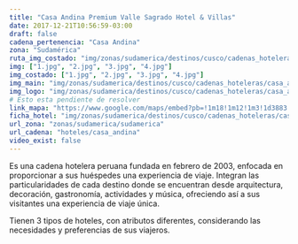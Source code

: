 ```yaml
---
title: "Casa Andina Premium Valle Sagrado Hotel & Villas"
date: 2017-12-21T10:56:59-03:00
draft: false
cadena_pertenencia: "Casa Andina"
zona: "Sudamérica"
ruta_img_costado: "img/zonas/sudamerica/destinos/cusco/cadenas_hoteleras/casa_andina/casa_andina_premium_valle_sagrado/imagenes_hotel/"
img: ["1.jpg", "2.jpg", "3.jpg", "4.jpg"]
img_costado: ["1.jpg", "2.jpg", "3.jpg", "4.jpg"]
img_main: "img/zonas/sudamerica/destinos/cusco/cadenas_hoteleras/casa_andina/casa_andina_premium_valle_sagrado/ficha_casa_andina.jpg"
img_logo: "img/zonas/sudamerica/destinos/cusco/cadenas_hoteleras/casa_andina/casa_andina_premium_valle_sagrado/logo_casa_andina.jpg"
# Esto esta pendiente de resolver
link_mapa: "https://www.google.com/maps/embed?pb=!1m18!1m12!1m3!1d3883.247787396862!2d-72.1889486851748!3d-13.272449990658984!2m3!1f0!2f0!3f0!3m2!1i1024!2i768!4f13.1!3m3!1m2!1s0x916dc2803de0a40b%3A0xd2b6d9b2840ec528!2sCasa+Andina+Premium+Valle+Sagrado+Hotel+%26+Villas!5e0!3m2!1ses!2scl!4v1513864886830"
ficha_hotel: "img/zonas/sudamerica/destinos/cusco/cadenas_hoteleras/casa_andina/casa_andina_premium_valle_sagrado/ficha_casa_andina.pdf"
url_zona: "zonas/sudamerica/sudamerica"
url_cadena: "hoteles/casa_andina"
video_exist: false
---
```

Es una cadena hotelera peruana fundada en febrero de 2003, enfocada en proporcionar a sus huéspedes una experiencia de viaje. Integran las particularidades de cada destino donde se encuentran desde arquitectura, decoración, gastronomía, actividades y música, ofreciendo así a sus visitantes una experiencia de viaje única.

Tienen 3 tipos de hoteles, con atributos diferentes, considerando las necesidades y preferencias de sus viajeros.
